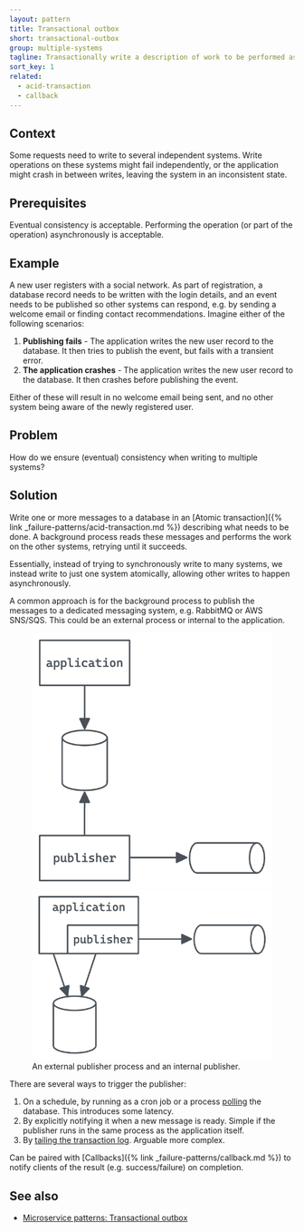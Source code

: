 ```yaml
---
layout: pattern
title: Transactional outbox
short: transactional-outbox
group: multiple-systems
tagline: Transactionally write a description of work to be performed asynchronously
sort_key: 1
related:
  - acid-transaction
  - callback
---
```


## Context

Some requests need to write to several independent systems. Write operations on these systems might fail independently, or the application might crash in between writes, leaving the system in an inconsistent state.

## Prerequisites

Eventual consistency is acceptable. Performing the operation (or part of the operation) asynchronously is acceptable.

## Example

A new user registers with a social network. As part of registration, a database record needs to be written with the login details, and an event needs to be published so other systems can respond, e.g. by sending a welcome email or finding contact recommendations. Imagine either of the following scenarios:

1. **Publishing fails** - The application writes the new user record to the database. It then tries to publish the event, but fails with a transient error.
2. **The application crashes** - The application writes the new user record to the database. It then crashes before publishing the event.

Either of these will result in no welcome email being sent, and no other system being aware of the newly registered user.

## Problem

How do we ensure (eventual) consistency when writing to multiple systems?

## Solution

Write one or more messages to a database in an [Atomic transaction]({% link _failure-patterns/acid-transaction.md %}) describing what needs to be done. A background process reads these messages and performs the work on the other systems, retrying until it succeeds.

Essentially, instead of trying to synchronously write to many systems, we instead write to just one system atomically, allowing other writes to happen asynchronously.

 A common approach is for the background process to publish the messages to a dedicated messaging system, e.g. RabbitMQ or AWS SNS/SQS. This could be an external process or internal to the application.

<!-- markdownlint-disable MD033 -->
<figure class="multi-img">
  <img class="small-img" src="/public/assets/failure-patterns/outbox-ext-pub.png" alt="Outbox with an external publisher process"/>
  <img class="small-img" src="/public/assets/failure-patterns/outbox-int-pub.png" alt="Outbox with an internal publisher"/>
  <figcaption>An external publisher process and an internal publisher.</figcaption>
</figure>

There are several ways to trigger the publisher:

1. On a schedule, by running as a cron job or a process [polling](https://microservices.io/patterns/data/transaction-log-tailing.html) the database. This introduces some latency.
2. By explicitly notifying it when a new message is ready. Simple if the publisher runs in the same process as the application itself.
3. By [tailing the transaction log](https://microservices.io/patterns/data/transaction-log-tailing.html). Arguable more complex.

Can be paired with [Callbacks]({% link _failure-patterns/callback.md %}) to notify clients of the result (e.g. success/failure) on completion.

## See also

- [Microservice patterns: Transactional outbox](https://microservices.io/patterns/data/transactional-outbox.html)
